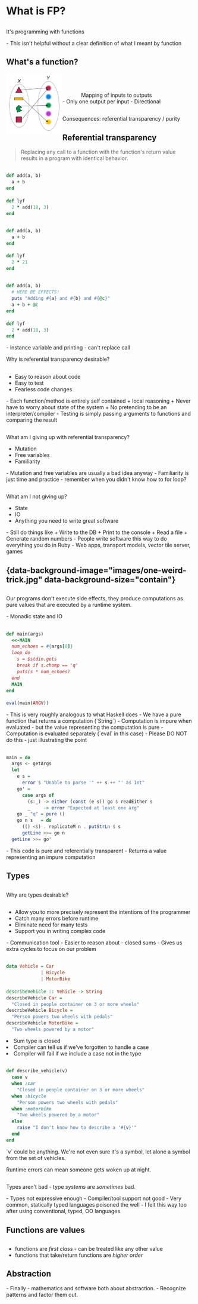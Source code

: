 # What is FP?

##

It's programming with functions

<div class="notes">
- This isn't helpful without a clear definition of what I meant by function
</div>

## What's a function?

<div style="float: left; width: 30%">
  <img src="images/function.png" style="background-color: white" />
</div>

<div style="float: left; width: 10%">&nbsp;</div>

<div style="float: left; width: 60%; padding-top: 10%">
Mapping of inputs to outputs
</div>

<div class="notes">
- Only one output per input
- Directional
</div>

##

Consequences: referential transparency / purity
 
<div class="notes"
- Consequences of mathematical function
</div>

## Referential transparency

> Replacing any call to a function with the function's return value results in a program with
> identical behavior.

<div class="notes"
- Related to purity
- Greatly enhances ability to reason about code
- Greatly reduces risk of change - e.g. extracting function
</div>

##

```ruby
def add(a, b)
  a + b
end

def lyf
  2 * add(18, 3)
end
```

##

```ruby
def add(a, b)
  a + b
end

def lyf
  2 * 21
end
```

<div class="notes"
- Replaced call to `add` in `lyf` with result of call.
- This is safe because `add` is referentially transparent
</div>

##

```ruby
def add(a, b)
  # HERE BE EFFECTS!
  puts "Adding #{a} and #{b} and #{@c}"
  a + b + @c
end

def lyf
  2 * add(18, 3)
end
```

<div class="notes">
- instance variable and printing - can't replace call
</div>

Why is referential transparency desirable?

##

- Easy to reason about code
- Easy to test
- Fearless code changes

<div class="notes">
- Each function/method is entirely self contained
    + local reasoning
    + Never have to worry about state of the system
    + No pretending to be an interpreter/compiler
- Testing is simply passing arguments to functions and comparing the result
</div>

##

What am I giving up with referential transparency?

- Mutation
- Free variables
- Familiarity

<div class="notes">
- Mutation and free variables are usually a bad idea anyway
- Familiarity is just time and practice - remember when you didn't know how to for loop?
</div>

##

What am I not giving up?

- State
- IO
- Anything you need to write great software

<div class="notes">
- Still do things like
   + Write to the DB
   + Print to the console
   + Read a file
   + Generate random numbers
- People write software this way to do everything you do in Ruby
- Web apps, transport models, vector tile server, games
</div>

## {data-background-image="images/one-weird-trick.jpg" data-background-size="contain"}

<div class="notes"
At this point might think I'm crazy for claiming you can maintain
RT and do more than heat your CPU
</div>

##

Our programs don't execute side effects, they produce computations as pure
values that are executed by a runtime system.

<div class="notes">
- Monadic state and IO
</div>

##

```ruby
def main(args)
  <<-MAIN
  num_echoes = #{args[0]}
  loop do
    s = $stdin.gets
    break if s.chomp == 'q'
    puts(s * num_echoes)
  end
  MAIN
end

eval(main(ARGV))
```

<div class="notes">
- This is very roughly analogous to what Haskell does
- We have a pure function that returns a computation (`String`)
- Computation is impure when evaluated - but the value representing the computation is pure
- Computation is evaluated separately (`eval` in this case)
- Please DO NOT do this - just illustrating the point
</div>

##

```haskell
main = do
  args <- getArgs
  let
    e s =
      error $ "Unable to parse '" ++ s ++ "' as Int"
    go' =
      case args of
        (s:_) -> either (const (e s)) go $ readEither s
        _     -> error "Expected at least one arg"
    go _ "q" = pure ()
    go n s   = do
      (() <$) . replicateM n . putStrLn $ s
      getLine >>= go n
  getLine >>= go'
```

<div class="notes">
- This code is pure and referentially transparent
- Returns a value representing an impure computation
</div>

## Types

<div class="notes"
- Not required by definition, but overlaps with notion of sets
- Sets classify values and make our functions more precise - like types
- Think they're a very important tool in producing robust software
</div>

##

Why are types desirable?

##

- Allow you to more precisely represent the intentions of the programmer
- Catch many errors before runtime
- Eliminate need for many tests
- Support you in writing complex code

<div class="notes">
- Communication tool
- Easier to reason about - closed sums
- Gives us extra cycles to focus on our problem
</div>

##

```haskell
data Vehicle = Car
             | Bicycle
             | MotorBike
             
describeVehicle :: Vehicle -> String
describeVehicle Car =
  "Closed in people container on 3 or more wheels"
describeVehicle Bicycle =
  "Person powers two wheels with pedals"
describeVehicle MotorBike =
  "Two wheels powered by a motor"
```

<div class="notes"
Defined a sum type and pattern matched it in a function

 - Sum type is closed
 - Compiler can tell us if we've forgotten to handle a case
 - Compiler will fail if we include a case not in the type
</div>

##

```ruby
def describe_vehicle(v)
  case v
  when :car
    "Closed in people container on 3 or more wheels"
  when :bicycle
    "Person powers two wheels with pedals"
  when :motorbike
    "Two wheels powered by a motor"
  else
    raise "I don't know how to describe a '#{v}'"
  end
end
```

<div class="notes">
`v` could be anything. We're not even sure it's a symbol, let alone a symbol
from the set of vehicles.

Runtime errors can mean someone gets woken up at night.
</div>

##

Types aren't bad - type _systems_ are _sometimes_ bad.

<div class="notes">
- Types not expressive enough
- Compiler/tool support not good
- Very common, statically typed languages poisoned the well
- I felt this way too after using conventional, typed, OO languages
</div>

## Functions are values

##

- functions are _first class_ - can be treated like any other value
- functions that take/return functions are _higher order_

## Abstraction

<div class="notes">
- Finally - mathematics and software both about abstraction.
- Recognize patterns and factor them out.
</div>

